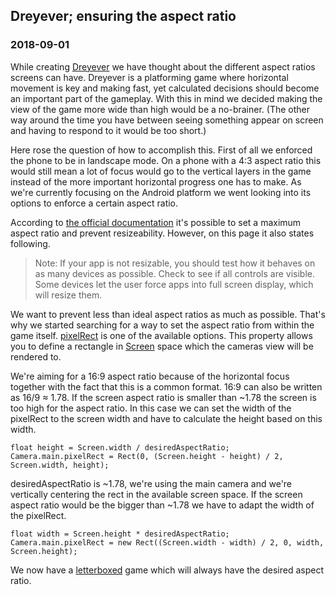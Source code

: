 ## Dreyever; ensuring the aspect ratio
### 2018-09-01

While creating [Dreyever](https://github.com/Devilly/dreyever) we have thought about the different aspect ratios screens can have. Dreyever is a platforming game where horizontal movement is key and making fast, yet calculated decisions should become an important part of the gameplay. With this in mind we decided making the view of the game more wide than high would be a no-brainer. (The other way around the time you have between seeing something appear on screen and having to respond to it would be too short.)

Here rose the question of how to accomplish this. First of all we enforced the phone to be in landscape mode. On a phone with a 4:3 aspect ratio this would still mean a lot of focus would go to the vertical layers in the game instead of the more important horizontal progress one has to make. As we're currently focusing on the Android platform we went looking into its options to enforce a certain aspect ratio.

According to [the official documentation](https://developer.android.com/guide/practices/screens-distribution) it's possible to set a maximum aspect ratio and prevent resizeability. However, on this page it also states following.

> Note: If your app is not resizable, you should test how it behaves on as many devices as possible. Check to see if all controls are visible. Some devices let the user force apps into full screen display, which will resize them.

We want to prevent less than ideal aspect ratios as much as possible. That's why we started searching for a way to set the aspect ratio from within the game itself. [pixelRect](https://docs.unity3d.com/ScriptReference/Camera-pixelRect.html) is one of the available options. This property allows you to define a rectangle in [Screen](https://docs.unity3d.com/ScriptReference/Screen.html) space which the cameras view will be rendered to.

We're aiming for a 16:9 aspect ratio because of the horizontal focus together with the fact that this is a common format. 16:9 can also be written as 16/9 ≈ 1.78. If the screen aspect ratio is smaller than ~1.78 the screen is too high for the aspect ratio. In this case we can set the width of the pixelRect to the screen width and have to calculate the height based on this width.

```
float height = Screen.width / desiredAspectRatio;
Camera.main.pixelRect = Rect(0, (Screen.height - height) / 2, Screen.width, height);
```

desiredAspectRatio is ~1.78, we're using the main camera and we're vertically centering the rect in the available screen space. If the screen aspect ratio would be the bigger than ~1.78 we have to adapt the width of the pixelRect.

```
float width = Screen.height * desiredAspectRatio;
Camera.main.pixelRect = new Rect((Screen.width - width) / 2, 0, width, Screen.height);
```

We now have a [letterboxed](https://en.wikipedia.org/wiki/Letterboxing_(filming)) game which will always have the desired aspect ratio.
